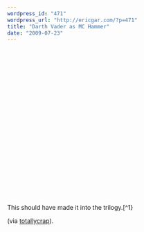 ```yaml
---
wordpress_id: "471"
wordpress_url: "http://ericgar.com/?p=471"
title: "Darth Vader as MC Hammer"
date: "2009-07-23"
---
```

<object width="425" height="344"><param name="movie" value="http://www.youtube.com/v/vIRQf0S3oD0&amp;color1=0xb1b1b1&amp;color2=0xcfcfcf&amp;hl=en&amp;feature=player_embedded&amp;fs=1"></param><param name="allowFullScreen" value="true"></param><param name="allowScriptAccess" value="always"></param><embed src="http://www.youtube.com/v/vIRQf0S3oD0&amp;color1=0xb1b1b1&amp;color2=0xcfcfcf&amp;hl=en&amp;feature=player_embedded&amp;fs=1" type="application/x-shockwave-flash" allowfullscreen="true" allowScriptAccess="always" width="425" height="344"></embed></object>

This should have made it into the trilogy.[^1}

[^1]: remember: there was only the original trilogy. 

(via [totallycrap][totally]).

[totally]: http://www.totallycrap.com/magazine/darth_vader_cant_touch_this/
